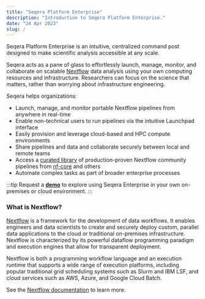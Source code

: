 ```yaml
---
title: "Seqera Platform Enterprise"
description: "Introduction to Seqera Platform Enterprise."
date: "24 Apr 2023"
slug: /
---
```


Seqera Platform Enterprise is an intuitive, centralized command post designed to make scientific analysis accessible at any scale.

Seqera acts as a pane of glass to effortlessly launch, manage, monitor, and collaborate on scalable [Nextflow](https://www.nextflow.io) data analysis using your own computing resources and infrastructure. Researchers can focus on the science that matters, rather than worrying about infrastructure engineering.

Seqera helps organizations:

- Launch, manage, and monitor portable Nextflow pipelines from anywhere in real-time
- Enable non-technical users to run pipelines via the intuitive Launchpad interface
- Easily provision and leverage cloud-based and HPC compute environments
- Share pipelines and data and collaborate securely between local and remote teams
- Access a [curated library](https://seqera.io/pipelines/) of production-proven Nextflow community pipelines from [nf-core](https://nf-co.re/) and others
- Automate complex tasks as part of broader enterprise processes

:::tip
Request a [**demo**](https://seqera.io/demo "Seqera Enterprise Demo") to explore using Seqera Enterprise in your own on-premises or cloud environment.
:::

### What is Nextflow?

[Nextflow](https://www.nextflow.io) is a framework for the development of data workflows. It enables engineers and data scientists to create and securely deploy custom, parallel data applications to the cloud or traditional on-premises infrastructure. Nextflow is characterized by its powerful dataflow programming paradigm and execution engines that allow for transparent deployment.

Nextflow is both a programming workflow language and an execution runtime that supports a wide range of execution platforms, including popular traditional grid scheduling systems such as Slurm and IBM LSF, and cloud services such as AWS, Azure, and Google Cloud Batch.

See the [Nextflow documentation](https://www.nextflow.io/docs/latest/) to learn more.
